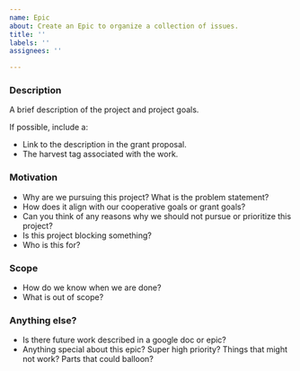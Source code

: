 ```yaml
---
name: Epic
about: Create an Epic to organize a collection of issues.
title: ''
labels: ''
assignees: ''

---
```


### Description
A brief description of the project and project goals.

If possible, include a:
- Link to the description in the grant proposal.
- The harvest tag associated with the work.

### Motivation
- Why are we pursuing this project? What is the problem statement?
- How does it align with our cooperative goals or grant goals?
- Can you think of any reasons why we should not pursue or prioritize this project?
- Is this project blocking something?
- Who is this for?

### Scope
- How do we know when we are done?
- What is out of scope?

### Anything else?
- Is there future work described in a google doc or epic?
- Anything special about this epic? Super high priority? Things that might not work? Parts that could balloon?
